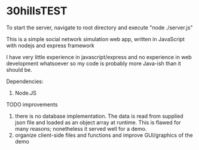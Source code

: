 # 30hillsTEST

To start the server, navigate to root directory and execute "node ./server.js"

This is a simple social network simulation web app, written in JavaScript with nodejs and express framework

I have very little experience in javascript/express and no experience in web development whatsoever so my code is probably more Java-ish than it should be.

Dependencies:
1. Node.JS

TODO improvements
1. there is no database implementation. The data is read from supplied json file and loaded as an object array at runtime. This is flawed for many reasons; nonetheless it served well for a demo.
2. organize client-side files and functions and improve GUI/graphics of the demo
